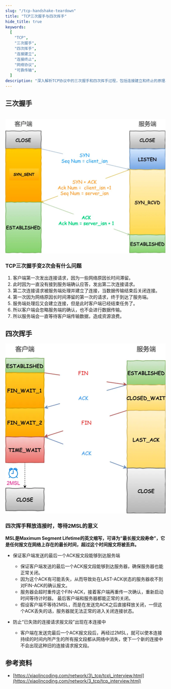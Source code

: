 ```yaml
---
slug: "/tcp-handshake-teardown"
title: "TCP三次握手与四次挥手"
hide_title: true
keywords:
  [
    "TCP",
    "三次握手",
    "四次挥手",
    "连接建立",
    "连接终止",
    "网络协议",
    "可靠传输",
  ]
description: "深入解析TCP协议中的三次握手和四次挥手过程，包括连接建立和终止的原理、状态转换以及相关的网络安全考虑"
---
```


## 三次握手

 ![](/attachments/20-01-06-4.1.png)

### TCP三次握手变2次会有什么问题

1.  客户端第一次发出连接请求，因为一些网络原因长时间滞留。
2.  此时因为一直没有接到服务端确认应答，发出第二次连接请求。
3.  第二次连接请求被服务端处理并建立了连接，当数据传输结束后关闭连接。
4.  第一次因为网络原因长时间滞留的第一次的请求，终于到达了服务端。
5.  服务端处理后又会建立连接，但是此时客户端已经结束任务了。
6.  所以客户端会忽略服务端的确认，也不会进行数据传输。
7.  所以服务端会一直等待客户端传输数据，造成资源浪费。

## 四次挥手

![](/attachments/20-01-33-4.1.png)

### 四次挥手释放连接时，等待2MSL的意义

**MSL是Maximum Segment Lifetime的英文缩写，可译为“最长报文段寿命”，它是任何报文在网络上存在的最长时间，超过这个时间报文将被丢弃。**

*   保证客户端发送的最后一个ACK报文段能够到达服务端
    
    *   保证客户端发送的最后一个ACK报文段能够到达服务器，确保服务器也能正常关闭。
    *   因为这个ACK有可能丢失，从而导致处在LAST-ACK状态的服务器收不到对FIN-ACK的确认报文。
    *   服务器会超时重传这个FIN-ACK，接着客户端再重传一次确认，重新启动时间等待计时器。 最后客户端和服务器都能正常的关闭。
    *   假设客户端不等待2MSL，而是在发送完ACK之后直接释放关闭，一但这个ACK丢失的话，服务器就无法正常的进入关闭连接状态。
*   防止“已失效的连接请求报文段”出现在本连接中
    
    *   客户端在发送完最后一个ACK报文段后，再经过2MSL，就可以使本连接持续的时间内所产生的所有报文段都从网络中消失，使下一个新的连接中不会出现这种旧的连接请求报文段。

## 参考资料

*   [https://xiaolincoding.com/network/3\_tcp/tcp\_interview.html](https://xiaolincoding.com/network/3_tcp/tcp_interview.html)

  

  

  

  

